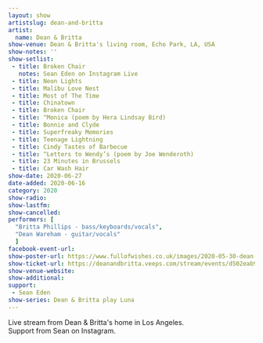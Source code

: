 ```yaml
---
layout: show
artistslug: dean-and-britta
artist:
  name: Dean & Britta
show-venue: Dean & Britta's living room, Echo Park, LA, USA
show-notes: ''
show-setlist:
 - title: Broken Chair
   notes: Sean Eden on Instagram Live
 - title: Neon Lights
 - title: Malibu Love Nest
 - title: Most of The Time
 - title: Chinatown
 - title: Broken Chair
 - title: ^Monica (poem by Hera Lindsay Bird)
 - title: Bonnie and Clyde
 - title: Superfreaky Memories
 - title: Teenage Lightning
 - title: Cindy Tastes of Barbecue
 - title: ^Letters to Wendy’s (poem by Joe Wenderoth)
 - title: 23 Minutes in Brussels
 - title: Car Wash Hair 
show-date: 2020-06-27
date-added: 2020-06-16
category: 2020
show-radio:
show-lastfm:
show-cancelled:
performers: [
  "Britta Phillips - bass/keyboards/vocals",
  "Dean Wareham - guitar/vocals"
  ]
facebook-event-url:
show-poster-url: https://www.fullofwishes.co.uk/images/2020-05-30-dean-and-britta-veeps.jpg
show-ticket-url: https://deanandbritta.veeps.com/stream/events/d502eab985fc
show-venue-website:
show-additional:
support:
 - Sean Eden
show-series: Dean & Britta play Luna
---
```

Live stream from Dean & Britta's home in Los Angeles.  
Support from Sean on Instagram.